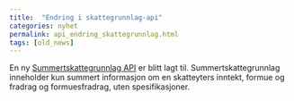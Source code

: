 ```yaml
---
title:  "Endring i skattegrunnlag-api"
categories: nyhet
permalink: api_endring_skattegrunnlag.html
tags: [old_news]
---
```


En ny [Summertskattegrunnlag API](reference_summertskattegrunnlag) er blitt lagt til. Summertskattegrunnlag inneholder kun summert informasjon om en skatteyters inntekt, formue og fradrag og formuesfradrag, uten spesifikasjoner.